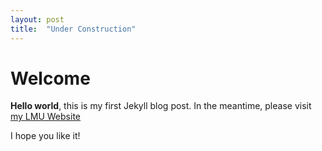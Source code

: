 ```yaml
---
layout: post
title:  "Under Construction"
---
```


# Welcome

**Hello world**, this is my first Jekyll blog post. In the meantime, please visit [my LMU Website](https://www.foundstat.statistik.uni-muenchen.de/personen/mitglieder/rodemann/index.html)

I hope you like it!